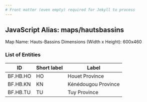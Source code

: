 ```yaml
---
# Front matter (even empty) required for Jekyll to process
---
```


## JavaScript Alias: maps/hautsbassins

Map Name: Hauts-Bassins
Dimensions (Width x Height): 600x460

### List of Entities

ID | Short label | Label
---|---|---|
BF.HB.HO|HO|Houet Province
BF.HB.KN|KN|Kénédougou Province
BF.HB.TU|TU|Tuy Province
